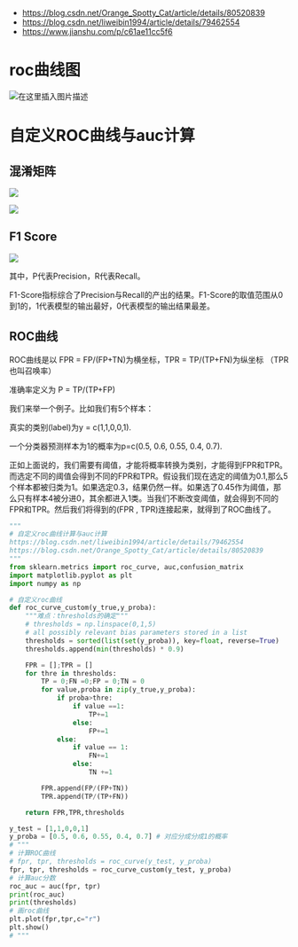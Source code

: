 - https://blog.csdn.net/Orange_Spotty_Cat/article/details/80520839
- https://blog.csdn.net/liweibin1994/article/details/79462554
- https://www.jianshu.com/p/c61ae11cc5f6

# roc曲线图
![在这里插入图片描述](https://img-blog.csdnimg.cn/20200102164155324.png?x-oss-process=image/watermark,type_ZmFuZ3poZW5naGVpdGk,shadow_10,text_aHR0cHM6Ly9ibG9nLmNzZG4ubmV0L3djNzgxNzA4MjQ5,size_16,color_FFFFFF,t_70)

# 自定义ROC曲线与auc计算
## 混淆矩阵

![](https://img-blog.csdn.net/20180306192541902?watermark/2/text/aHR0cDovL2Jsb2cuY3Nkbi5uZXQvbGl3ZWliaW4xOTk0/font/5a6L5L2T/fontsize/400/fill/I0JBQkFCMA==/dissolve/70)


![](https://img-blog.csdn.net/20180531115939413?watermark/2/text/aHR0cHM6Ly9ibG9nLmNzZG4ubmV0L09yYW5nZV9TcG90dHlfQ2F0/font/5a6L5L2T/fontsize/400/fill/I0JBQkFCMA==/dissolve/70)

## F1 Score
![](https://img-blog.csdn.net/20180531141602829?watermark/2/text/aHR0cHM6Ly9ibG9nLmNzZG4ubmV0L09yYW5nZV9TcG90dHlfQ2F0/font/5a6L5L2T/fontsize/400/fill/I0JBQkFCMA==/dissolve/70)

其中，P代表Precision，R代表Recall。

F1-Score指标综合了Precision与Recall的产出的结果。F1-Score的取值范围从0到1的，1代表模型的输出最好，0代表模型的输出结果最差。


## ROC曲线
ROC曲线是以 FPR = FP/(FP+TN)为横坐标，TPR = TP/(TP+FN)为纵坐标 （TPR也叫召唤率）

准确率定义为 P = TP/(TP+FP)

我们来举一个例子。比如我们有5个样本：

真实的类别(label)为y = c(1,1,0,0,1).

一个分类器预测样本为1的概率为p=c(0.5, 0.6, 0.55, 0.4, 0.7).

正如上面说的，我们需要有阈值，才能将概率转换为类别，才能得到FPR和TPR。而选定不同的阈值会得到不同的FPR和TPR。假设我们现在选定的阈值为0.1,那么5个样本都被归类为1。如果选定0.3，结果仍然一样。如果选了0.45作为阈值，那么只有样本4被分进0，其余都进入1类。当我们不断改变阈值，就会得到不同的FPR和TPR。然后我们将得到的(FPR , TPR)连接起来，就得到了ROC曲线了。

```python
"""
# 自定义roc曲线计算与auc计算
https://blog.csdn.net/liweibin1994/article/details/79462554
https://blog.csdn.net/Orange_Spotty_Cat/article/details/80520839
"""
from sklearn.metrics import roc_curve, auc,confusion_matrix
import matplotlib.pyplot as plt
import numpy as np

# 自定义roc曲线
def roc_curve_custom(y_true,y_proba):
    """难点：thresholds的确定"""
    # thresholds = np.linspace(0,1,5)
    # all possibly relevant bias parameters stored in a list
    thresholds = sorted(list(set(y_proba)), key=float, reverse=True)
    thresholds.append(min(thresholds) * 0.9)

    FPR = [];TPR = []
    for thre in thresholds:
        TP = 0;FN =0;FP = 0;TN = 0
        for value,proba in zip(y_true,y_proba):
            if proba>thre:
                if value ==1:
                    TP+=1
                else:
                    FP+=1
            else:
                if value == 1:
                    FN+=1
                else:
                    TN +=1

        FPR.append(FP/(FP+TN))
        TPR.append(TP/(TP+FN))

    return FPR,TPR,thresholds

y_test = [1,1,0,0,1]
y_proba = [0.5, 0.6, 0.55, 0.4, 0.7] # 对应分成分成1的概率
# """
# 计算ROC曲线
# fpr, tpr, thresholds = roc_curve(y_test, y_proba)
fpr, tpr, thresholds = roc_curve_custom(y_test, y_proba)
# 计算auc分数
roc_auc = auc(fpr, tpr)
print(roc_auc)
print(thresholds)
# 画roc曲线
plt.plot(fpr,tpr,c="r")
plt.show()
# """
```
